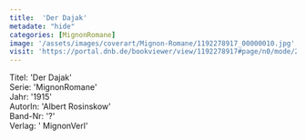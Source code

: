 ```yaml
---
title:  'Der Dajak'
metadate: "hide"
categories: [MignonRomane]
image: '/assets/images/coverart/Mignon-Romane/1192278917_00000010.jpg'
visit: 'https://portal.dnb.de/bookviewer/view/1192278917#page/n0/mode/2up'
---
```

Titel: 'Der Dajak' <br>
Serie: 'MignonRomane' <br>
Jahr: '1915' <br>
AutorIn: 'Albert Rosinskow' <br>
Band-Nr: '?' <br>
Verlag: ' MignonVerl'